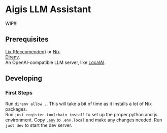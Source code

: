 # Aigis LLM Assistant

WIP!!!

## Prerequisites

[Lix (Reccomended)](https://lix.systems/) or [Nix](https://nixos.org/).  
[Direnv](https://direnv.net/).  
An OpenAI-compatible LLM server, like [LocalAI](https://localai.io/).

## Developing

### First Steps

Run `direnv allow .`. This will take a bit of time as it installs a lot of Nix packages.  
Run `just register-toolchain install` to set up the proper python and js environment.
Copy [`.env`](.env) to `.env.local` and make any changes needed.
Run `just dev` to start the dev server.
